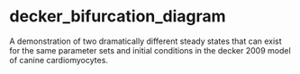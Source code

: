 # decker_bifurcation_diagram

A demonstration of two dramatically different steady states that can exist for the same parameter sets and initial conditions in the decker 2009 model of canine cardiomyocytes.
